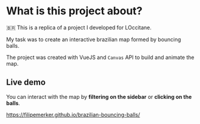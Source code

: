 # What is this project about?
🇧🇷 This is a replica of a project I developed for LOccitane.

My task was to create an interactive brazilian map formed by bouncing balls.

The project was created with VueJS and `Canvas` API to build and animate the map.

## Live demo

You can interact with the map by **filtering on the sidebar** or **clicking on the balls**.

https://filipemerker.github.io/brazilian-bouncing-balls/
